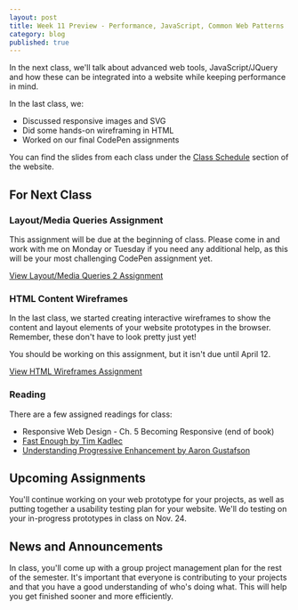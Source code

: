 ```yaml
---
layout: post
title: Week 11 Preview - Performance, JavaScript, Common Web Patterns
category: blog
published: true
---
```


In the next class, we'll talk about advanced web tools, JavaScript/JQuery and how these can be integrated into a website while keeping performance in mind.

In the last class, we:

* Discussed responsive images and SVG
* Did some hands-on wireframing in HTML
* Worked on our final CodePen assignments

You can find the slides from each class under the [Class Schedule](http://rwdkent.com/class/schedule/) section of the website.

## For Next Class

### Layout/Media Queries Assignment

This assignment will be due at the beginning of class.  Please come in and work with me on Monday or Tuesday if you need any additional help, as this will be your most challenging CodePen assignment yet.

<a href="http://rwdkent.com/class/assignments/layout2" class="button small">View Layout/Media Queries 2 Assignment</a>

### HTML Content Wireframes

In the last class, we started creating interactive wireframes to show the content and layout elements of your website prototypes in the browser.  Remember, these don't have to look pretty just yet!

You should be working on this assignment, but it isn't due until April 12.  

<a href="http://rwdkent.com/class/assignments/wireframes" class="button small">View HTML Wireframes Assignment</a>

### Reading

There are a few assigned readings for class:

* Responsive Web Design - Ch. 5 Becoming Responsive (end of book)
* [Fast Enough by Tim Kadlec](http://timkadlec.com/2014/01/fast-enough/)
* [Understanding Progressive Enhancement by Aaron Gustafson](http://alistapart.com/article/understandingprogressiveenhancement)

## Upcoming Assignments

You'll continue working on your web prototype for your projects, as well as putting together a usability testing plan for your website.  We'll do testing on your in-progress prototypes in class on Nov. 24.  

## News and Announcements

In class, you'll come up with a group project management plan for the rest of the semester.  It's important that everyone is contributing to your projects and that you have a good understanding of who's doing what.  This will help you get finished sooner and more efficiently.

